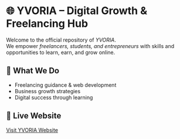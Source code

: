 # 🌐 YVORIA – Digital Growth & Freelancing Hub

Welcome to the official repository of *YVORIA*.  
We empower *freelancers, students, and entrepreneurs* with skills and opportunities to learn, earn, and grow online.  

## 🚀 What We Do
- Freelancing guidance & web development  
- Business growth strategies  
- Digital success through learning  

## 🔗 Live Website
[Visit YVORIA Website](https://YVORIA.github.io/yvoria-digital-hub/)
